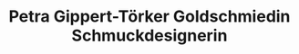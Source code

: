 ---
title: "Petra Gippert-Törker Goldschmiedin Schmuckdesignerin"
url: /bochum/petra-gippert-toerker-goldschmiedin-schmuckdesignerin/
shop: Schmuck
---